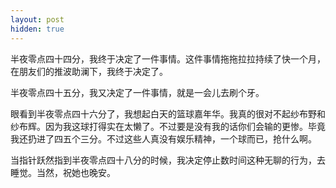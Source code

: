 ```yaml
---
layout: post
hidden: true
---
```

半夜零点四十四分，我终于决定了一件事情。这件事情拖拖拉拉持续了快一个月，在朋友们的推波助澜下，我终于决定了。
  
半夜零点四十五分，我又决定了一件事情，就是一会儿去刷个牙。
  
眼看到半夜零点四十六分了，我想起白天的篮球嘉年华。我真的很对不起纱布野和纱布辉。因为我这球打得实在太懒了。不过要是没有我的话你们会输的更惨。毕竟我还扔进了四五个三分。不过这些人真没有娱乐精神，一个球而已，抢什么啊。
  
当指针跃然指到半夜零点四十八分的时候，我决定停止数时间这种无聊的行为，去睡觉。当然，祝她也晚安。